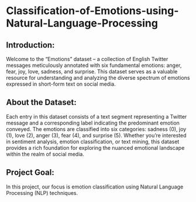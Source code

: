 # Classification-of-Emotions-using-Natural-Language-Processing
##  Introduction:
Welcome to the “Emotions” dataset – a collection of English Twitter messages meticulously annotated with six fundamental emotions: anger, fear, joy, love, sadness, and surprise. This dataset
serves as a valuable resource for understanding and analyzing the diverse spectrum of emotions
expressed in short-form text on social media.

## About the Dataset:
Each entry in this dataset consists of a text segment representing a Twitter message and a corresponding label indicating the predominant emotion conveyed. The emotions are classified into
six categories: sadness (0), joy (1), love (2), anger (3), fear (4), and surprise (5). Whether you’re
interested in sentiment analysis, emotion classification, or text mining, this dataset provides a rich
foundation for exploring the nuanced emotional landscape within the realm of social media. 

## Project Goal:
In this project, our focus is emotion classification using Natural Language Processing (NLP) techniques.
